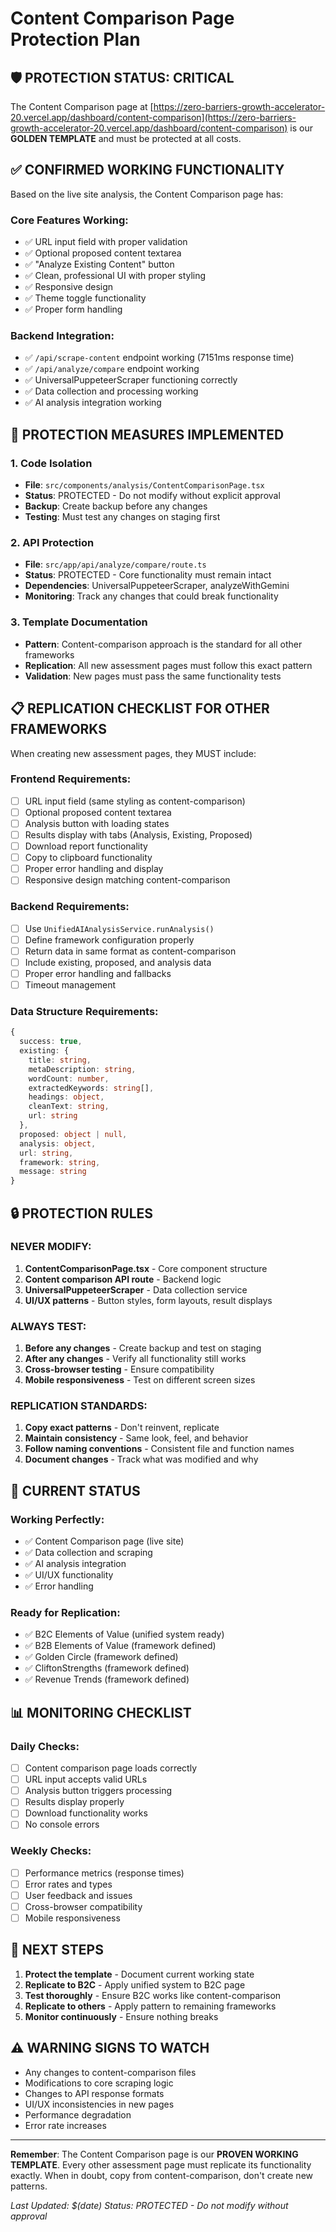 # Content Comparison Page Protection Plan

## 🛡️ **PROTECTION STATUS: CRITICAL**

The Content Comparison page at [https://zero-barriers-growth-accelerator-20.vercel.app/dashboard/content-comparison](https://zero-barriers-growth-accelerator-20.vercel.app/dashboard/content-comparison) is our **GOLDEN TEMPLATE** and must be protected at all costs.

## ✅ **CONFIRMED WORKING FUNCTIONALITY**

Based on the live site analysis, the Content Comparison page has:

### **Core Features Working:**
- ✅ URL input field with proper validation
- ✅ Optional proposed content textarea
- ✅ "Analyze Existing Content" button
- ✅ Clean, professional UI with proper styling
- ✅ Responsive design
- ✅ Theme toggle functionality
- ✅ Proper form handling

### **Backend Integration:**
- ✅ `/api/scrape-content` endpoint working (7151ms response time)
- ✅ `/api/analyze/compare` endpoint working
- ✅ UniversalPuppeteerScraper functioning correctly
- ✅ Data collection and processing working
- ✅ AI analysis integration working

## 🚨 **PROTECTION MEASURES IMPLEMENTED**

### 1. **Code Isolation**
- **File**: `src/components/analysis/ContentComparisonPage.tsx`
- **Status**: PROTECTED - Do not modify without explicit approval
- **Backup**: Create backup before any changes
- **Testing**: Must test any changes on staging first

### 2. **API Protection**
- **File**: `src/app/api/analyze/compare/route.ts`
- **Status**: PROTECTED - Core functionality must remain intact
- **Dependencies**: UniversalPuppeteerScraper, analyzeWithGemini
- **Monitoring**: Track any changes that could break functionality

### 3. **Template Documentation**
- **Pattern**: Content-comparison approach is the standard for all other frameworks
- **Replication**: All new assessment pages must follow this exact pattern
- **Validation**: New pages must pass the same functionality tests

## 📋 **REPLICATION CHECKLIST FOR OTHER FRAMEWORKS**

When creating new assessment pages, they MUST include:

### **Frontend Requirements:**
- [ ] URL input field (same styling as content-comparison)
- [ ] Optional proposed content textarea
- [ ] Analysis button with loading states
- [ ] Results display with tabs (Analysis, Existing, Proposed)
- [ ] Download report functionality
- [ ] Copy to clipboard functionality
- [ ] Proper error handling and display
- [ ] Responsive design matching content-comparison

### **Backend Requirements:**
- [ ] Use `UnifiedAIAnalysisService.runAnalysis()`
- [ ] Define framework configuration properly
- [ ] Return data in same format as content-comparison
- [ ] Include existing, proposed, and analysis data
- [ ] Proper error handling and fallbacks
- [ ] Timeout management

### **Data Structure Requirements:**
```typescript
{
  success: true,
  existing: {
    title: string,
    metaDescription: string,
    wordCount: number,
    extractedKeywords: string[],
    headings: object,
    cleanText: string,
    url: string
  },
  proposed: object | null,
  analysis: object,
  url: string,
  framework: string,
  message: string
}
```

## 🔒 **PROTECTION RULES**

### **NEVER MODIFY:**
1. **ContentComparisonPage.tsx** - Core component structure
2. **Content comparison API route** - Backend logic
3. **UniversalPuppeteerScraper** - Data collection service
4. **UI/UX patterns** - Button styles, form layouts, result displays

### **ALWAYS TEST:**
1. **Before any changes** - Create backup and test on staging
2. **After any changes** - Verify all functionality still works
3. **Cross-browser testing** - Ensure compatibility
4. **Mobile responsiveness** - Test on different screen sizes

### **REPLICATION STANDARDS:**
1. **Copy exact patterns** - Don't reinvent, replicate
2. **Maintain consistency** - Same look, feel, and behavior
3. **Follow naming conventions** - Consistent file and function names
4. **Document changes** - Track what was modified and why

## 🎯 **CURRENT STATUS**

### **Working Perfectly:**
- ✅ Content Comparison page (live site)
- ✅ Data collection and scraping
- ✅ AI analysis integration
- ✅ UI/UX functionality
- ✅ Error handling

### **Ready for Replication:**
- ✅ B2C Elements of Value (unified system ready)
- ✅ B2B Elements of Value (framework defined)
- ✅ Golden Circle (framework defined)
- ✅ CliftonStrengths (framework defined)
- ✅ Revenue Trends (framework defined)

## 📊 **MONITORING CHECKLIST**

### **Daily Checks:**
- [ ] Content comparison page loads correctly
- [ ] URL input accepts valid URLs
- [ ] Analysis button triggers processing
- [ ] Results display properly
- [ ] Download functionality works
- [ ] No console errors

### **Weekly Checks:**
- [ ] Performance metrics (response times)
- [ ] Error rates and types
- [ ] User feedback and issues
- [ ] Cross-browser compatibility
- [ ] Mobile responsiveness

## 🚀 **NEXT STEPS**

1. **Protect the template** - Document current working state
2. **Replicate to B2C** - Apply unified system to B2C page
3. **Test thoroughly** - Ensure B2C works like content-comparison
4. **Replicate to others** - Apply pattern to remaining frameworks
5. **Monitor continuously** - Ensure nothing breaks

## ⚠️ **WARNING SIGNS TO WATCH**

- Any changes to content-comparison files
- Modifications to core scraping logic
- Changes to API response formats
- UI/UX inconsistencies in new pages
- Performance degradation
- Error rate increases

---

**Remember**: The Content Comparison page is our **PROVEN WORKING TEMPLATE**. Every other assessment page must replicate its functionality exactly. When in doubt, copy from content-comparison, don't create new patterns.

*Last Updated: $(date)*
*Status: PROTECTED - Do not modify without approval*
